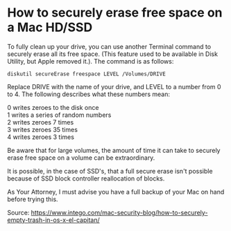 # How to securely erase free space on a Mac HD/SSD

To fully clean up your drive, you can use another Terminal command to securely erase all its free space. (This feature used to be available in Disk Utility, but Apple removed it.). The command is as follows:

```
diskutil secureErase freespace LEVEL /Volumes/DRIVE
```

Replace DRIVE with the name of your drive, and LEVEL to a number from 0 to 4. The following describes what these numbers mean:

0 writes zeroes to the disk once  
1 writes a series of random numbers  
2 writes zeroes 7 times  
3 writes zeroes 35 times  
4 writes zeroes 3 times

Be aware that for large volumes, the amount of time it can take to securely erase free space on a volume can be extraordinary.

It is possible, in the case of SSD's, that a full secure erase isn't possible because of SSD block controller reallocation of blocks.

As Your Attorney, I must advise you have a full backup of your Mac on hand before trying this.

Source: https://www.intego.com/mac-security-blog/how-to-securely-empty-trash-in-os-x-el-capitan/
